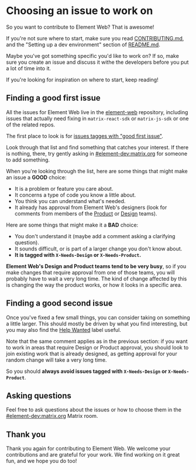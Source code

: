# Choosing an issue to work on

So you want to contribute to Element Web? That is awesome!

If you're not sure where to start, make sure you read
[CONTRIBUTING.md](../CONTRIBUTING.md), and the "Setting up a dev environment"
section of [README.md](../README.md).

Maybe you've got something specific you'd like to work on? If so, make sure you
create an issue and discuss it withe the developers before you put a lot of time
into it.

If you're looking for inspiration on where to start, keep reading!

## Finding a good first issue

All the issues for Element Web live in the
[element-web](https://github.com/vector-im/element-web) repository, including
issues that actually need fixing in `matrix-react-sdk` or `matrix-js-sdk` or one
of the related repos.

The first place to look is for
[issues tagges with "good first issue"](https://github.com/vector-im/element-web/issues?q=is%3Aopen+is%3Aissue+label%3A%22good+first+issue%22).

Look through that list and find something that catches your interest. If there
is nothing, there, try gently asking in
[#element-dev:matrix.org](https://matrix.to/#/#element-dev:matrix.org) for
someone to add something.

When you're looking through the list, here are some things that might make an
issue a **GOOD** choice:

* It is a problem or feature you care about.
* It concerns a type of code you know a little about.
* You think you can understand what's needed.
* It already has approval from Element Web's designers (look for comments from
  members of the
  [Product](https://github.com/orgs/vector-im/teams/product/members) or
  [Design](https://github.com/orgs/vector-im/teams/design/members) teams).

Here are some things that might make it a **BAD** choice:

* You don't understand it (maybe add a comment asking a clarifying question).
* It sounds difficult, or is part of a larger change you don't know about.
* **It is tagged with `X-Needs-Design` or `X-Needs-Product`.**

**Element Web's Design and Product teams tend to be very busy**, so if you make
changes that require approval from one of those teams, you will probably have
to wait a very long time. The kind of change affected by this is changing the
way the product works, or how it looks in a specific area.

## Finding a good second issue

Once you've fixed a few small things, you can consider taking on something a
little larger. This should mostly be driven by what you find interesting, but
you may also find the
[Help Wanted](https://github.com/vector-im/element-web/issues?q=is%3Aissue+is%3Aopen+sort%3Aupdated-desc+label%3A%22Help+Wanted%22)
label useful.

Note that the same comment applies as in the previous section: if you want to
work in areas that require Design or Product approval, you should look to join
existing work that is already designed, as getting approval for your random
change will take a very long time.

So you should **always avoid issues tagged with `X-Needs-Design` or
`X-Needs-Product`**.

## Asking questions

Feel free to ask questions about the issues or how to choose them in the
[#element-dev:matrix.org](https://matrix.to/#/#element-dev:matrix.org) Matrix
room.

## Thank you

Thank you again for contributing to Element Web. We welcome your contributions
and are grateful for your work. We find working on it great fun, and we hope
you do too!
